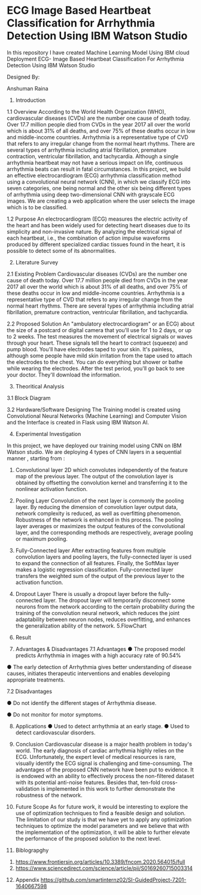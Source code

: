 # ECG Image Based Heartbeat Classification for Arrhythmia Detection Using IBM Watson Studio
 In this repository I have created Machine Learning Model Using IBM cloud Deployment
 ECG- Image Based Heartbeat Classification For Arrhythmia Detection Using IBM Watson Studio


Designed By:

Anshuman Raina


1. Introduction

1.1 Overview
According to the World Health Organization (WHO), cardiovascular diseases (CVDs) are the number one cause of death today. Over 17.7 million people died from CVDs in the year 2017 all over the world which is about 31% of all deaths, and over 75% of these deaths occur in low and middle-income countries. Arrhythmia is a representative type of CVD that refers to any irregular change from the normal heart rhythms. There are several types of arrhythmia including atrial fibrillation, premature contraction, ventricular fibrillation, and tachycardia. Although a single arrhythmia heartbeat may not have a serious impact on life, continuous arrhythmia beats can result in fatal circumstances. In this project, we build an effective electrocardiogram (ECG) arrhythmia classification method using a convolutional neural network (CNN), in which we classify ECG into seven categories, one being normal and the other six being different types of arrhythmia using deep two-dimensional CNN with grayscale ECG images. We are creating a web application where the user selects the image which is to be classified. 

1.2 Purpose
An electrocardiogram (ECG) measures the electric activity of the heart and has been widely used for detecting heart diseases due to its simplicity and non-invasive nature. By analyzing the electrical signal of each heartbeat, i.e., the combination of action impulse waveforms produced by different specialized cardiac tissues found in the heart, it is possible to detect some of its abnormalities. 

2. Literature Survey

2.1 Existing Problem
Cardiovascular diseases (CVDs) are the number one cause of death today. Over 17.7 million people died from CVDs in the year 2017 all over the world which is about 31% of all deaths, and over 75% of these deaths occur in low and middle-income countries. Arrhythmia is a representative type of CVD that refers to any irregular change from the normal heart rhythms. There are several types of arrhythmia including atrial fibrillation, premature contraction, ventricular fibrillation, and tachycardia.

2.2 Proposed Solution
An "ambulatory electrocardiogram" or an ECG) about the size of a postcard or digital camera that you'll use for 1 to 2 days, or up to 2 weeks. The test measures the movement of electrical signals or waves through your heart. These signals tell the heart to contract (squeeze) and pump blood.  You'll have electrodes taped to your skin. It's painless, although some people have mild skin irritation from the tape used to attach the electrodes to the chest. You can do everything but shower or bathe while wearing the electrodes. After the test period, you'll go back to see your doctor. They'll download the information.

3. Theoritical Analysis

3.1 Block Diagram

3.2 Hardware/Software Designing
The Training model is created using Convolutional Neural Networks (Machine Learning) and Computer Vision and the Interface is created in Flask using IBM Watson AI.

4. Experimental Investigation

In this project, we have deployed our training model using CNN on IBM Watson studio. We are deploying 4 types of CNN layers in a sequential manner , starting from :
1) Convolutional layer 2D which convolutes independently of the feature map of the previous layer. The output of the convolution layer is obtained by offsetting the convolution kernel and transferring it to the nonlinear activation function.

2) Pooling Layer  Convolution of the next layer is commonly the pooling layer. By reducing the dimension of convolution layer output data, network complexity is reduced, as well as overfitting phenomenon. Robustness of the network is enhanced in this process. The pooling layer averages or maximizes the output features of the convolutional layer, and the corresponding methods are respectively, average pooling or maximum pooling.

3) Fully-Connected layer After extracting features from multiple convolution layers and pooling layers, the fully-connected layer is used to expand the connection of all features. Finally, the SoftMax layer makes a logistic regression classification. Fully-connected layer transfers the weighted sum of the output of the previous layer to the activation function.

4) Dropout Layer There is usually a dropout layer before the fully-connected layer. The dropout layer will temporarily disconnect some neurons from the network according to the certain probability during the training of the convolution neural network, which reduces the joint adaptability between neuron nodes, reduces overfitting, and enhances the generalization ability of the network.
5.FlowChart




6. Result
	

7. Advantages & Disadvantages
7.1 Advantages
●  The proposed model predicts Arrhythmia in images with a high accuracy rate of  90.54%

●  The early detection of Arrhythmia gives better understanding of disease causes, initiates therapeutic interventions and enables developing appropriate treatments.

7.2 Disadvantages

●  Do not identify the different stages of Arrhythmia disease.

●  Do not monitor for motor symptoms.

8. Applications
●  Used to detect arrhythmia at an early stage.
●  Used to detect cardiovascular disorders.

9. Conclusion
Cardiovascular disease is a major health problem in today's world. The early diagnosis of cardiac arrhythmia highly relies on the ECG. Unfortunately, the expert level of medical resources is rare, visually identify the ECG signal is challenging and time-consuming.
The advantages of the proposed CNN network have been put to evidence. It is endowed with an ability to effectively process the non-filtered dataset with its potential anti-noise features. Besides that, ten-fold cross-validation is implemented in this work to further demonstrate the robustness of the network.

10. Future Scope
As for future work, it would be interesting to explore the use of optimization techniques to find a feasible design and solution. The limitation of our study is that we have yet to apply any optimization techniques to optimize the model parameters and we believe that with the implementation of the optimization, it will be able to further elevate the performance of the proposed solution to the next level.

11. Biblograpghy
1) https://www.frontiersin.org/articles/10.3389/fncom.2020.564015/full
2) https://www.sciencedirect.com/science/article/pii/S0169260715003314
12. Appendix
https://github.com/smartinternz02/SI-GuidedProject-7201-1640667598
